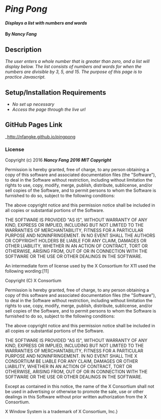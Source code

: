 # _Ping Pong_

#### _Displays a list with numbers and words_

#### By _**Nancy Fang**_

## Description

_The user enters a whole number that is greater than zero, and a list will display below. The list consists of numbers and words for when the numbers are divisible by 3, 5, and 15. The purpose of this page is to practice Javascript._

## Setup/Installation Requirements

* _No set up necessary_
* _Access the page through the live url_


## GitHub Pages Link
_http://nfangke.github.io/pingpong


### License

Copyright (c) 2016 **_Nancy Fang 2016 MIT Copyright_**


Permission is hereby granted, free of charge, to any person obtaining a copy of this software and associated documentation files (the "Software"), to deal in the Software without restriction, including without limitation the rights to use, copy, modify, merge, publish, distribute, sublicense, and/or sell copies of the Software, and to permit persons to whom the Software is furnished to do so, subject to the following conditions:

The above copyright notice and this permission notice shall be included in all copies or substantial portions of the Software.

THE SOFTWARE IS PROVIDED "AS IS", WITHOUT WARRANTY OF ANY KIND, EXPRESS OR IMPLIED, INCLUDING BUT NOT LIMITED TO THE WARRANTIES OF MERCHANTABILITY, FITNESS FOR A PARTICULAR PURPOSE AND NONINFRINGEMENT. IN NO EVENT SHALL THE AUTHORS OR COPYRIGHT HOLDERS BE LIABLE FOR ANY CLAIM, DAMAGES OR OTHER LIABILITY, WHETHER IN AN ACTION OF CONTRACT, TORT OR OTHERWISE, ARISING FROM, OUT OF OR IN CONNECTION WITH THE SOFTWARE OR THE USE OR OTHER DEALINGS IN THE SOFTWARE.

An intermediate form of license used by the X Consortium for X11 used the following wording:[11]

Copyright (C) <date> X Consortium


Permission is hereby granted, free of charge, to any person obtaining a copy of this software and associated documentation files (the "Software"), to deal in the Software without restriction, including without limitation the rights to use, copy, modify, merge, publish, distribute, sublicense, and/or sell copies of the Software, and to permit persons to whom the Software is furnished to do so, subject to the following conditions:

The above copyright notice and this permission notice shall be included in all copies or substantial portions of the Software.

THE SOFTWARE IS PROVIDED "AS IS", WITHOUT WARRANTY OF ANY KIND, EXPRESS OR IMPLIED, INCLUDING BUT NOT LIMITED TO THE WARRANTIES OF MERCHANTABILITY, FITNESS FOR A PARTICULAR PURPOSE AND NONINFRINGEMENT. IN NO EVENT SHALL THE X CONSORTIUM BE LIABLE FOR ANY CLAIM, DAMAGES OR OTHER LIABILITY, WHETHER IN AN ACTION OF CONTRACT, TORT OR OTHERWISE, ARISING FROM, OUT OF OR IN CONNECTION WITH THE SOFTWARE OR THE USE OR OTHER DEALINGS IN THE SOFTWARE.

Except as contained in this notice, the name of the X Consortium shall not be used in advertising or otherwise to promote the sale, use or other dealings in this Software without prior written authorization from the X Consortium.

X Window System is a trademark of X Consortium, Inc.}
